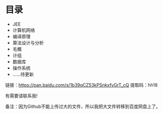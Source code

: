 # 目录

- JEE
- 计算机网络
- 编译原理
- 算法设计与分析
- 毛概
- 计组
- 数据库
- 操作系统
- ......待更新

链接：https://pan.baidu.com/s/1b39qCZ53kPSnkxfvGrT_cQ 
提取码：hh18 

有需要请联系我!

备注：因为Github不能上传过大的文件，所以我把大文件转移到百度网盘上了。
